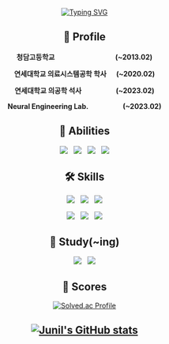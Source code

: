 <div align="center">  
  
[![Typing SVG](https://readme-typing-svg.demolab.com?font=Roboto+Slab&weight=600&size=30&pause=2000&color=FFFFFF&center=true&width=435&lines=Welcome+to+Junil's+GitHub!%F0%9F%91%8B)](https://git.io/typing-svg)  
<!-- https://github.com/DenverCoder1/readme-typing-svg -->
  
## 📃 Profile
**청담고등학교&nbsp;&nbsp;&nbsp;&nbsp;&nbsp;&nbsp;&nbsp;&nbsp;&nbsp;&nbsp;&nbsp;&nbsp;&nbsp;&nbsp;&nbsp;&nbsp;&nbsp;&nbsp;&nbsp;&nbsp;&nbsp;&nbsp;&nbsp;&nbsp;&nbsp;&nbsp;&nbsp;&nbsp;&nbsp;&nbsp;&nbsp;&nbsp;&nbsp;&nbsp;&nbsp;&nbsp;&nbsp;(~2013.02)**  
  
**연세대학교 의료시스템공학 학사&nbsp;&nbsp;&nbsp;&nbsp;&nbsp; (~2020.02)**  
  
**연세대학교 의공학 석사&nbsp;&nbsp;&nbsp;&nbsp;&nbsp;&nbsp;&nbsp;&nbsp;&nbsp;&nbsp;&nbsp;&nbsp;&nbsp;&nbsp;&nbsp;&nbsp;&nbsp;&nbsp;&nbsp;&nbsp;&nbsp;(~2023.02)**  
  
**Neural Engineering Lab.&nbsp;&nbsp;&nbsp;&nbsp;&nbsp;&nbsp;&nbsp;&nbsp;&nbsp;&nbsp;&nbsp;&nbsp;&nbsp;&nbsp;&nbsp;&nbsp;&nbsp;&nbsp;&nbsp;&nbsp;&nbsp;(~2023.02)**  
  
## 💪 Abilities
![](https://img.shields.io/badge/-Artificial%20Intelligence-lightgrey?style=for-the-badge&logo=adobeillustrator)&nbsp;&nbsp;&nbsp;![](https://img.shields.io/badge/-Machine%20Learning-yellowgreen?style=for-the-badge&logo=matrix)&nbsp;&nbsp;&nbsp;![](https://img.shields.io/badge/-Deep%20Learning-yello?style=for-the-badge&logo=anaconda)&nbsp;&nbsp;&nbsp;![](https://img.shields.io/badge/-Statistical%20analysis-blue?style=for-the-badge&logo=Bookmeter)  
<!-- https://simpleicons.org/ , https://shields.io/ -->
  
## 🛠 Skills
<img src="https://img.shields.io/badge/TensorFlow-FF6F00?style=for-the-badge&logo=tensorflow&logoColor=white">&nbsp;&nbsp;&nbsp;<img src="https://img.shields.io/badge/Keras-D00000?style=for-the-badge&logo=Keras&logoColor=white">&nbsp;&nbsp;&nbsp;<img src="https://img.shields.io/badge/Python-3776AB?style=for-the-badge&logo=Python&logoColor=white">  
  
![](https://img.shields.io/badge/-Matlab-1BB76E?style=for-the-badge&logo=mozilla)&nbsp;&nbsp;&nbsp;![](https://img.shields.io/badge/-SPSS-1261FE?style=for-the-badge&logo=IBM)&nbsp;&nbsp;&nbsp;<img src="https://img.shields.io/badge/github-181717?style=for-the-badge&logo=github&logoColor=white">
  
## 📕 Study(~ing)
<img src="https://img.shields.io/badge/C++-00599C?style=for-the-badge&logo=cplusplus&logoColor=white">&nbsp;&nbsp;&nbsp;<img src="https://img.shields.io/badge/pytorch-EE4C2C?style=for-the-badge&logo=pytorch&logoColor=white">
  
## 🚀 Scores
[![Solved.ac Profile](http://mazassumnida.wtf/api/v2/generate_badge?boj=hji1014)](https://solved.ac/hji1014/)
  
[![Junil's GitHub stats](https://github-readme-stats.vercel.app/api?username=hji1014&theme=dark&show_icons=true)](https://github.com/hji1014/github-readme-stats)  
---------------------------------------------------------------------------------------------------------------------------------------------------------------------
</div>
<!--
**hji1014/hji1014** is a ✨ _special_ ✨ repository because its `README.md` (this file) appears on your GitHub profile.

Here are some ideas to get you started:

- 🔭 I’m currently working on ...
- 🌱 I’m currently learning ...
- 👯 I’m looking to collaborate on ...
- 🤔 I’m looking for help with ...
- 💬 Ask me about ...
- 📫 How to reach me: ...
- 😄 Pronouns: ...
- ⚡ Fun fact: ...
-->
